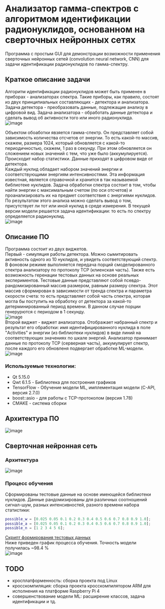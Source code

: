 # Анализатор гамма-спектров с алгоритмом идентификации радионуклидов, основанном на сверточных нейронных сетях  
Программа с простым GUI для демонстрации возможности применения сверточных нейронных сетей (convolution neural network, CNN) для задачи идентификации радионуклидов по гамма-спектру.  

## Краткое описание задачи  
Алгоритм идентификации радионуклидов может быть применен в приборах - анализаторах спектра. Такие приборы, как правило, состоят из двух принципиальных составляющих - детектора и анализатора. Задача детектора - преобразовать данные, подлежащие анализу в цифровой вид. Задача анализатора - обработать данные детектора и сделать вывод об активности того или иного радионуклида.  
![image](https://user-images.githubusercontent.com/46919053/158963941-58377c34-1c08-4187-8722-ab4622e877bc.png)  

Объектом обоаботки явзяется гамма-спектр. Он представляет собой зависимость количества отсчетов от энергии. То есть какой-то массив, скажем, размера 1024, который обновляется с какой-то периодичностью, скажем, 1 раз в секунду. При этом обновляется он сложением новых значений с тем, что уже было (аккумулируется). Происходит набор статистики. Данные приходят в цифровом виде от детектора.  
Каждый нуклид обладает набором значений энергии и соответствующими энергиям интенсивностями. Эта информация известная, является справочной и хранится в так называемой библиотеке нуклидов. Задача обработки спектра состоит в том, чтобы найти энергии с максимальным счетом (по оси отсчетов) и проанализировать их на предмет соответствия с энергиями нуклидов. По результатом этого анализа можно сделать вывод о том, присутствует ли тот или иной нуклид в среде измерения. В текущей версии модели решается задача идентификации: то есть по спектру определяется радионуклид.  
![image](https://user-images.githubusercontent.com/46919053/158962522-e838375d-16da-4bb0-8fa0-135813dfa54e.png)  
  
## Описание ПО  
Программа состоит из двух виджетов.  
Первый - симуляция работы детектора. Можно сымитировать активность одного из 10 нуклидов, и увидеть соответствующий спектр. В фоновом режиме выполняется передача порций смоделированного спектра анализатору по протоколу TCP (клиенская часть). Также есть возможность геренации тестовых данных на основе реальных экспериментов. Тестовые данные представляют собой псевдо-рандомизированный массив размером, равным размеру спектра. Этот массив сформирован в зависимости от тренда спектра и параметра скорости счета: то есть представляет собой часть спектра, которая могла бы поступить на обработку от детектора за какой-то детерминированный период времени. В данном случае порции генерурются с периодом в 1 секунду.  
![image](https://user-images.githubusercontent.com/46919053/158976835-bb329b28-2d70-4f24-9d41-e354f9356121.png)  
Второй виджет - виджет анализатора. Отображает набранный спектр и результат его обработки: имя идентифицированного нуклида в поле "Activities" и энергии (из библиотеки нуклидов) в виде линий на соответствующих значениях по шкале энергий. Анализатор принимает данные по протоколу TCP (серверная часть), аккумулирует спектр, после каждого его обновленя подвергает обработке ML-модели.  
![image](https://user-images.githubusercontent.com/46919053/158976894-7a7c9498-9981-41bc-86fa-fb9cf0396dee.png)  
### Используемые технологии:  
- Qt 5.15.0
- Qwt 6.1.5 - Библиотека для построения графиков  
- TensorFlow - Обучение модели ML, имплементация модели (C-API, версия 2.7.0)  
- boost::asio - для работы с TCP-протоколом (версия 1.78)
- CMAKE - система сборки

## Архитектура ПО  
![image](https://user-images.githubusercontent.com/46919053/158977966-46ef1504-efc0-4f7e-a104-9b2df5f304ed.png)  

## Сверточная нейронная сеть  
### Архитектура  
![image](https://user-images.githubusercontent.com/46919053/158979617-d1c3ab5a-c3c5-4aa4-b8d0-bb24a4678d02.png)

### Процесс обучения  
Сформированы тестовые данные на основе имеющейся библиотеки нуклидов. Данные рандомизированы для различных соотношений сигнал-шум, разных интенсивностей, разного времени набора статистики: 
```matlab
possible_w = [0.025 0.05 0.1 0.2 0.3 0.4 0.5 0.6 0.7 0.8 0.9 1.0];
possible_a = [0.025 0.05 0.1 0.2 0.3 0.4 0.5 0.6 0.7 0.8 0.9 1.0];
possible_n = [1 2 3 4 5 6];
```
[Скрипт формирования тестовых данных](https://github.com/sanlav89/analyzer/blob/master/matlab/generate_train_data.m)  
Ниже приведен график процесса обучения. Точность модели получилась ~98.4 %  
![image](https://user-images.githubusercontent.com/46919053/158979874-959a90b7-c42a-462a-8396-cb7ff22dd1c6.png)

## TODO
- кросплатформенность: сборка проекта под Linux
- кросскомпиляция: сборка проекта кросскомпилятором ARM для исполнения на платформе Raspberry Pi 4
- совершенствование модели ML: расширение классов, задача идентификации и тд. 
